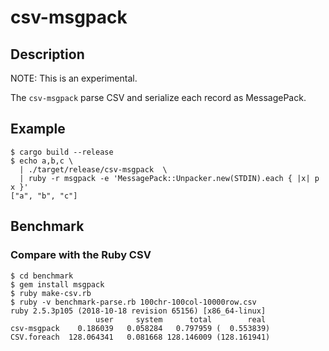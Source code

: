 csv-msgpack
====


Description
----

NOTE: This is an experimental.

The `csv-msgpack` parse CSV and serialize each record as MessagePack.


Example
----

```
$ cargo build --release
$ echo a,b,c \
  | ./target/release/csv-msgpack  \
  | ruby -r msgpack -e 'MessagePack::Unpacker.new(STDIN).each { |x| p x }'
["a", "b", "c"]
```


Benchmark
----

### Compare with the Ruby CSV

```
$ cd benchmark
$ gem install msgpack
$ ruby make-csv.rb
$ ruby -v benchmark-parse.rb 100chr-100col-10000row.csv
ruby 2.5.3p105 (2018-10-18 revision 65156) [x86_64-linux]
                   user     system      total        real
csv-msgpack    0.186039   0.058284   0.797959 (  0.553839)
CSV.foreach  128.064341   0.081668 128.146009 (128.161941)
```
